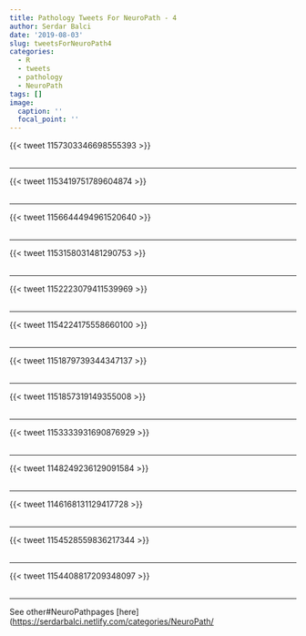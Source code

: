 ```yaml
---
title: Pathology Tweets For NeuroPath - 4
author: Serdar Balci
date: '2019-08-03'
slug: tweetsForNeuroPath4
categories:
  - R
  - tweets
  - pathology
  - NeuroPath
tags: []
image:
  caption: ''
  focal_point: ''
---
```



{{< tweet 1157303346698555393 >}}
<br>
<br>
<hr>
{{< tweet 1153419751789604874 >}}
<br>
<br>
<hr>
{{< tweet 1156644494961520640 >}}
<br>
<br>
<hr>
{{< tweet 1153158031481290753 >}}
<br>
<br>
<hr>
{{< tweet 1152223079411539969 >}}
<br>
<br>
<hr>
{{< tweet 1154224175558660100 >}}
<br>
<br>
<hr>
{{< tweet 1151879739344347137 >}}
<br>
<br>
<hr>
{{< tweet 1151857319149355008 >}}
<br>
<br>
<hr>
{{< tweet 1153333931690876929 >}}
<br>
<br>
<hr>
{{< tweet 1148249236129091584 >}}
<br>
<br>
<hr>
{{< tweet 1146168131129417728 >}}
<br>
<br>
<hr>
{{< tweet 1154528559836217344 >}}
<br>
<br>
<hr>
{{< tweet 1154408817209348097 >}}
<br>
<br>
<hr>


See other#NeuroPathpages [here](https://serdarbalci.netlify.com/categories/NeuroPath/
